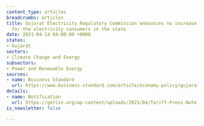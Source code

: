 ```yaml
---
content_type: articles
breadcrumbs: articles
title: Gujarat Electricity Regulatory Commission announces no increase in power tariffs
  for the electricity consumers in the state
date: 2021-04-14 04:00:00 +0000
states:
- Gujarat
sectors:
- Climate Change and Energy
subsectors:
- Power and Renewable Energy
sources:
- name: Business Standard
  url: https://www.business-standard.com/article/economy-policy/gujarat-no-hike-in-power-tariff-for-consumers-of-state-discoms-121040501106_1.html
details:
- name: Notification
  url: https://gercin.org/wp-content/uploads/2021/04/Tariff-Press-Note-April-2021.pdf
is_newsletter: false

---
```

